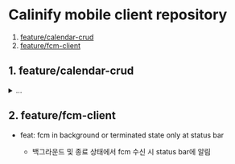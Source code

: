 # Calinify mobile client repository

1. [feature/calendar-crud](#1-featurecalendar-crud)
2. [feature/fcm-client](#2-feature/fcm-client)

## 1. feature/calendar-crud

<details>
    <summary>...</summary>

- feat: monthly view with dummy data
- feat: layout LoginScreen in ratio
- feat: avoid redundancy of _getCalendarList
- feat: display the number of daily events in monthly view

### 1. Read

- [x] _getCalendarList 2번 호출되는 거 고치기

- [x] cals 데이터를 mainCalendar에 주기

- [x] mainCalendar에서 출력 되는지 보기

- [x] 

- [ ] error: LateInitializationError: Field '_calendarData@40460861' has not been initialized.

파싱해서 defaultBuilder에서 날짜 비교, 해당 날짜에 이벤트가 있을 경우 futureBuilder 사용하여 Text 제목 생성

이벤트 스타일 대충 꾸미기

- [ ] 화면에 맞춰서 일정 제목 길이 맞추기

- [ ] 화면과  맞춰서 monthly view에서 보여지는 일정 개수 제한하기

- [ ] 일간 일정리스트 보기

- [ ] 일정 세부내용 보기

### 2. Create

플로팅 버튼 트랜지션 및 클릭 효과

입력해보기 입력테스트

(제목, 날짜, 시간 등 최소한의 데이터만)

### 3. Update & Delete

일정 수정 및 삭제 요청 api 양식에 맞추기

## feature/natural-language-input

- [ ] 지피티 쪽으로 보내서 응답받고 건내 받은 걸 입력폼에 넣기

## feature/stt-input

- [ ] Stt 찾아보기 및 애뮬에서 테스트
</details>

## 2. feature/fcm-client

- feat: fcm in background or terminated state only at status bar

    - 백그라운드 및 종료 상태에서 fcm 수신 시 status bar에 알림

